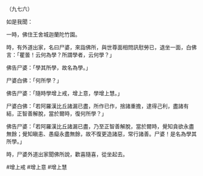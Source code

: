 （九七六）

如是我聞：

一時，佛住王舍城迦蘭陀竹園。

時，有外道出家，名曰尸婆，來詣佛所，與世尊面相問訊慰勞已，退坐一面，白佛言：「瞿曇！云何為學？所謂學者，云何學？」

佛告尸婆：「學其所學，故名為學。」

尸婆白佛：「何所學？」

佛告尸婆：「隨時學增上戒，增上意，學增上慧。」

尸婆白佛：「若阿羅漢比丘諸漏已盡，所作已作，捨諸重擔，逮得己利，盡諸有結，正智善解脫，當於爾時，復何所學？」

佛告尸婆：「若阿羅漢比丘諸漏已盡，乃至正智善解脫，當於爾時，覺知貪欲永盡無餘；覺知瞋恚、愚癡永盡無餘，故不復更造諸惡，常行諸善。尸婆！是名為學其所學。」

時，尸婆外道出家聞佛所說，歡喜隨喜，從坐起去。




#增上戒
#增上意
#增上慧
